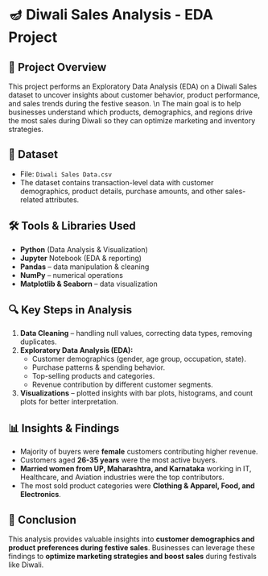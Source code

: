 # **🪔 Diwali Sales Analysis - EDA Project**
## 📌 **Project Overview**
This project performs an Exploratory Data Analysis (EDA) on a Diwali Sales dataset to uncover insights about customer behavior, product performance, and sales trends during the festive season. \n
The main goal is to help businesses understand which products, demographics, and regions drive the most sales during Diwali so they can optimize marketing and inventory strategies.

## 📂 **Dataset**
- File: `Diwali Sales Data.csv`
- The dataset contains transaction-level data with customer demographics, product details, purchase amounts, and other sales-related attributes.

## 🛠️ **Tools & Libraries Used**
- **Python** (Data Analysis & Visualization)
- **Jupyter** Notebook (EDA & reporting)
- **Pandas** – data manipulation & cleaning
- **NumPy** – numerical operations
- **Matplotlib & Seaborn** – data visualization

## 🔍 **Key Steps in Analysis**
1. **Data Cleaning** – handling null values, correcting data types, removing duplicates.
2. **Exploratory Data Analysis (EDA):**
    - Customer demographics (gender, age group, occupation, state).
    - Purchase patterns & spending behavior.
    - Top-selling products and categories.
    - Revenue contribution by different customer segments.
3. **Visualizations** – plotted insights with bar plots, histograms, and count plots for better interpretation.

## 📊 **Insights & Findings**
- Majority of buyers were **female** customers contributing higher revenue.
- Customers aged **26-35 years** were the most active buyers.
- **Married women from UP, Maharashtra, and Karnataka** working in IT, Healthcare, and Aviation industries were the top contributors.
- The most sold product categories were **Clothing & Apparel, Food, and Electronics**.

## 🎯 **Conclusion**
This analysis provides valuable insights into **customer demographics and product preferences during festive sales**. Businesses can leverage these findings to **optimize marketing strategies and boost sales** during festivals like Diwali.
